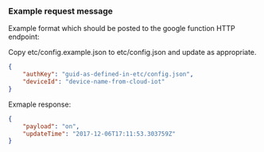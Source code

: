 ### Example request message

Example format which should be posted to the google function HTTP endpoint:

Copy etc/config.example.json to etc/config.json and update as appropriate.

```json
{ 
    "authKey": "guid-as-defined-in-etc/config.json", 
    "deviceId": "device-name-from-cloud-iot"
}
```

Exmaple response:

```json
{ 
    "payload": "on",
    "updateTime": "2017-12-06T17:11:53.303759Z"
}
